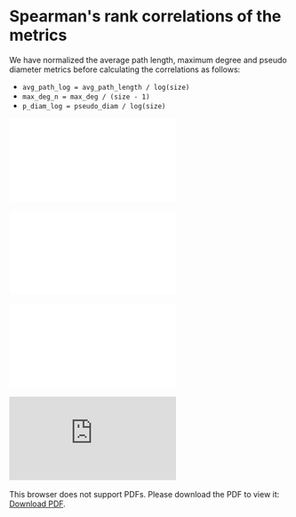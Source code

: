 # Spearman's rank correlations of the metrics

We have normalized the average path length, maximum degree and pseudo diameter metrics before calculating the correlations as follows: 
* ```avg_path_log = avg_path_length / log(size)```
* ```max_deg_n = max_deg / (size - 1)```
* ```p_diam_log = pseudo_diam / log(size)```


![heatmap_friendship](./heatmap_friend.pdf "Correlation heatmap of metrics on friendship networks")

![heatmap_comm](./heatmap_comm.pdf "Correlation heatmap of metrics on communication networks")

![heatmap_collab](./heatmap_friend.pdf "Correlation heatmap of metrics on collaboration networks")


<object data=".https://github.com/marcessz/Social-Networks/blob/master/heatmap_friend.pdf" type="Correlation heatmap of metrics on friendship networks" width="700px" height="700px">
    <embed src="https://github.com/marcessz/Social-Networks/blob/master/heatmap_friend.pdf">
        <p>This browser does not support PDFs. Please download the PDF to view it: <a href=https://github.com/marcessz/Social-Networks/blob/master/heatmap_friend.pdf">Download PDF</a>.</p>
    </embed>
</object>
